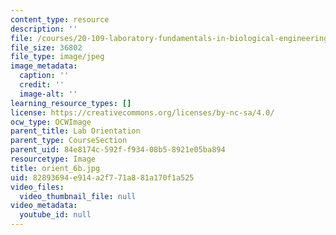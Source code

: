 ```yaml
---
content_type: resource
description: ''
file: /courses/20-109-laboratory-fundamentals-in-biological-engineering-spring-2010/82893694e914a2f771a881a170f1a525_orient_6b.jpg
file_size: 36802
file_type: image/jpeg
image_metadata:
  caption: ''
  credit: ''
  image-alt: ''
learning_resource_types: []
license: https://creativecommons.org/licenses/by-nc-sa/4.0/
ocw_type: OCWImage
parent_title: Lab Orientation
parent_type: CourseSection
parent_uid: 84e8174c-592f-f934-08b5-8921e05ba894
resourcetype: Image
title: orient_6b.jpg
uid: 82893694-e914-a2f7-71a8-81a170f1a525
video_files:
  video_thumbnail_file: null
video_metadata:
  youtube_id: null
---
```

